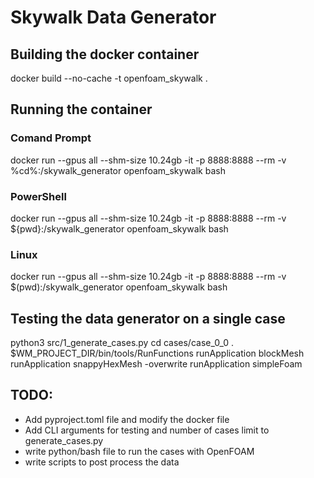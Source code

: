 # Skywalk Data Generator

## Building the docker container
docker build --no-cache -t openfoam_skywalk .  

## Running the container
### Comand Prompt
<!-- docker run --gpus all --shm-size 10.24gb -it -p 8888:8888 --rm -v %cd%/cases:/skywalk_generator/cases openfoam_skywalk bash -->
docker run --gpus all --shm-size 10.24gb -it -p 8888:8888 --rm -v %cd%:/skywalk_generator openfoam_skywalk bash

### PowerShell
docker run --gpus all --shm-size 10.24gb -it -p 8888:8888 --rm -v ${pwd}:/skywalk_generator openfoam_skywalk bash

### Linux
docker run --gpus all --shm-size 10.24gb -it -p 8888:8888 --rm -v $(pwd):/skywalk_generator openfoam_skywalk bash


## Testing the data generator on a single case
python3 src/1_generate_cases.py
cd cases/case_0_0
. $WM_PROJECT_DIR/bin/tools/RunFunctions
runApplication blockMesh
runApplication snappyHexMesh -overwrite
runApplication simpleFoam

## TODO:
- Add pyproject.toml file and modify the docker file
- Add CLI arguments for testing and number of cases limit to generate_cases.py
- write python/bash file to run the cases with OpenFOAM
- write scripts to post process the data